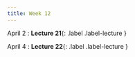 ```yaml
---
title: Week 12
---
```


April 2
: **Lecture 21**{: .label .label-lecture }


April 4
: **Lecture 22**{: .label .label-lecture }

